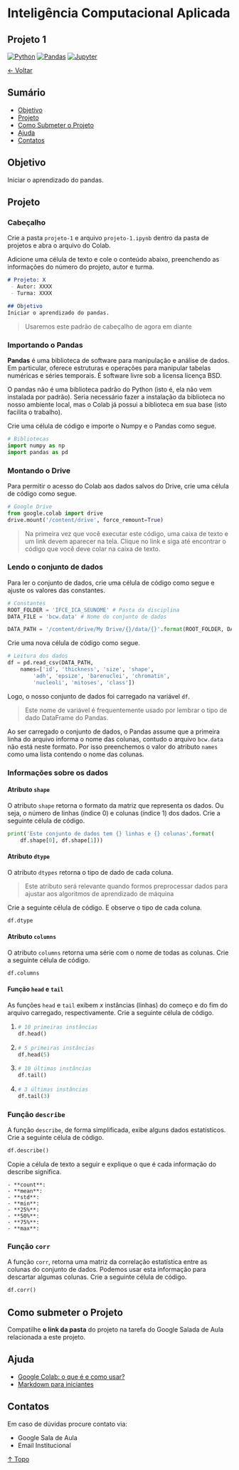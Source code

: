 # Inteligência Computacional Aplicada
## Projeto 1

[![Python](https://img.shields.io/badge/-python-gray?logo=python)](https://www.python.org/)
[![Pandas](https://img.shields.io/badge/-pandas-gray?logo=pandas)](https://pandas.pydata.org/)
[![Jupyter](https://img.shields.io/badge/-jupyter-gray?logo=jupyter)](https://jupyter.org/)

[← Voltar](../README.md)

## Sumário

- [Objetivo](#objetivo)
- [Projeto](#projeto)
- [Como Submeter o Projeto](#como-submeter-o-projeto)
- [Ajuda](#ajuda)
- [Contatos](#contatos)

## Objetivo
Iniciar o aprendizado do pandas.

## Projeto

### Cabeçalho

Crie a pasta `projeto-1` e arquivo `projeto-1.ipynb` dentro da pasta de projetos e abra o arquivo do Colab.

Adicione uma célula de texto e cole o conteúdo abaixo, preenchendo as informações do número do projeto, autor e turma.

```md
# Projeto: X
 - Autor: XXXX
 - Turma: XXXX

## Objetivo
Iniciar o aprendizado do pandas.
```

> Usaremos este padrão de cabeçalho de agora em diante

### Importando o Pandas

**Pandas** é uma biblioteca de software para manipulação e análise de dados. Em particular, oferece estruturas e operações para manipular tabelas numéricas e séries temporais. É software livre sob a licensa licença BSD.

O pandas não é uma biblioteca padrão do Python (isto é, ela não vem instalada por padrão). Seria necessário fazer a instalação da biblioteca no nosso ambiente local, mas o Colab já possui a biblioteca em sua base (isto facilita o trabalho).

Crie uma célula de código e importe o Numpy e o Pandas como segue.

```py
# Bibliotecas
import numpy as np
import pandas as pd
```

### Montando o Drive 

Para permitir o acesso do Colab aos dados salvos do Drive, crie uma célula de código como segue.

```py
# Google Drive
from google.colab import drive
drive.mount('/content/drive', force_remount=True)
```

> Na primeira vez que você executar este código, uma caixa de texto e um link devem aparecer na tela. Clique no link e siga até encontrar o código que você deve colar na caixa de texto. 

### Lendo o conjunto de dados

Para ler o conjunto de dados, crie uma célula de código como segue e ajuste os valores das constantes.

```py
# Constantes
ROOT_FOLDER = 'IFCE_ICA_SEUNOME' # Pasta da disciplina
DATA_FILE = 'bcw.data' # Nome do conjunto de dados

DATA_PATH = '/content/drive/My Drive/{}/data/{}'.format(ROOT_FOLDER, DATA_FILE)
```

Crie uma nova célula de código como segue.

```py
# Leitura dos dados
df = pd.read_csv(DATA_PATH, 
    names=['id', 'thickness', 'size', 'shape', 
        'adh', 'epsize', 'barenuclei', 'chromatin',
        'nucleoli', 'mitoses', 'class'])
```

Logo, o nosso conjunto de dados foi carregado na variável `df`.

> Este nome de variável é frequentemente usado por lembrar o tipo de dado DataFrame do Pandas.

Ao ser carregado o conjunto de dados, o Pandas assume que a primeira linha do arquivo informa o nome das colunas, contudo o arquivo `bcw.data` não está neste formato. Por isso preenchemos o valor do atributo `names` como uma lista contendo o nome das colunas.

### Informações sobre os dados

#### Atributo `shape`

O atributo `shape` retorna o formato da matriz que representa os dados. Ou seja, o número de linhas (índice 0) e colunas (índice 1) dos dados. Crie a seguinte célula de código.

```py
print('Este conjunto de dados tem {} linhas e {} colunas'.format(
    df.shape[0], df.shape[1]))
```

#### Atributo `dtype`

O atributo `dtypes` retorna o tipo de dado de cada coluna. 

> Este atributo será relevante quando formos preprocessar dados para ajustar aos algoritmos de aprendizado de máquina

Crie a seguinte célula de código. E observe o tipo de cada coluna.

```py
df.dtype
```

#### Atributo `columns`

O atributo `columns` retorna uma série com o nome de todas as colunas. Crie a seguinte célula de código.

```py
df.columns
```

#### Função `head` e `tail`

As funções `head` e `tail` exibem *x* instâncias (linhas) do começo e do fim do arquivo carregado, respectivamente. Crie a seguinte célula de código.

1. 
    ```py
    # 10 primeiras instâncias
    df.head()
    ```

1. 
    ```py
    # 5 primeiras instâncias
    df.head(5)
    ```

1.
    ```py
    # 10 últimas instâncias
    df.tail()
    ```

1.
    ```py
    # 3 últimas instâncias
    df.tail(3)
    ```

### Função `describe`

A função `describe`, de forma simplificada, exibe alguns dados estatísticos. Crie a seguinte célula de código.

```py
df.describe()
```

Copie a célula de texto a seguir e explique o que é cada informação do describe significa.

```
- **count**:
- **mean**:
- **std**:
- **min**:
- **25%**:
- **50%**:
- **75%**:
- **max**:
```

### Função `corr`

A função `corr`, retorna uma matriz da correlação estatística entre as colunas do conjunto de dados. Podemos usar esta informação para descartar algumas colunas. Crie a seguinte célula de código.

```py
df.corr()
```

## Como submeter o Projeto

Compatilhe **o link da pasta** do projeto na tarefa do Google Salada de Aula relacionada a este projeto.

## Ajuda

- [Google Colab: o que é e como usar?](https://www.alura.com.br/artigos/google-colab-o-que-e-e-como-usar)
 - [Markdown para iniciantes](https://produtive.me/guia/markdown-um-guia-para-iniciantes/)

## Contatos

Em caso de dúvidas procure contato via:
 - Google Sala de Aula
 - Email Institucional

[↑ Topo](#inteligência-computacional-aplicada)